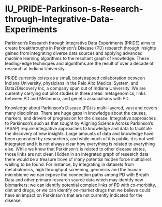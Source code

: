 # IU_PRIDE-Parkinson-s-Research-through-Integrative-Data-Experiments

Parkinson’s Research through Integrative Data Experiments (PRIDE) aims to create breakthroughs in Parkinson’s Disease (PD) research through insights gained from integrating diverse data sources and applying advanced machine learning algorithms to the resultant graph of knowledge. These leading-edge techniques and algorithms are the result of over a decade of research at Indiana University. 

PRIDE currently exists as a small, bootstrapped collaboration between Indiana University, physicians in the Palo Alto Medical System, and Data2Discovery Inc, a company spun out of Indiana University. We are currently carrying out pilot studies in three areas: metagenomics, links between PD and Melanoma, and genetic associations with PD. 

Knowledge about Parkinson’s Disease (PD) is multi-layered, vast and covers many disciplines. There are huge gaps in knowledge about the causes, markers, and drivers of progression for the disease. Integrative approaches to Parkinson’s such as that sought by Aligning Science Across Parkinson’s (ASAP) require integrative approaches to knowledge and data to facilitate the discovery of new insights. Large amounts of data and knowledge have been generated by researchers, and while much of it is public, it is not well integrated and it is not always clear how everything is related to everything else. While we know that Parkinson’s is related to other disease states, those links are not clear. Hidden in an integrated graph of research data there would be a treasure trove of many potential hidden force multipliers waiting to be found.  For instance, by integrating in datasets from metabolomics, high throughput screening, genomics and the human microbiome we can expose the connection paths among PD with Breath Data and other primary research source data which may identify new biomarkers; we can identify potential complex links of PD with co-morbitity, diet and drugs, or we can identify on-market drugs that we believe could have an impact on Parkinson’s that are not currently indicated for the disease. 
